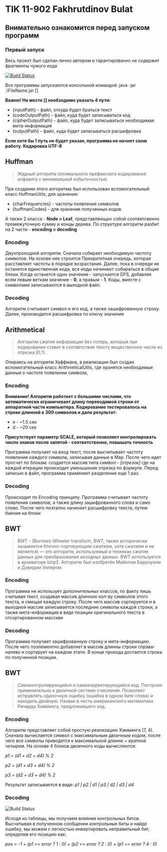 # TIK 11-902 Fakhrutdinov Bulat
## Внимательно ознакомится перед запуском программ
### Первый запуск

Весь проект был сделан лично автором и гарантированно не содержит фрагменты чужого кода

[![Build Status](https://travis-ci.org/joemccann/dillinger.svg?branch=master)](https://github.com/Korjick)

Все программы запускаются консольной командой: java -jar .\FileName.jar []

**Важно! На месте [] необходимо указать 4 пути:**

- {inputPath} - файл, откуда будет браться текст
- {codeOutputPath} - файл, куда будет записываться код
- {cipherOutputPath} - файл, куда будет записываться необходимая мета-информация
- {outputPath} - файл, куда будет записываться расшифровка

**Если хотя бы 1 путь не будет указан, программа не начнет свою работу. Кодировка UTF-8**

## Huffman

> Жадный алгоритм оптимального префиксного кодирования алфавита с минимальной избыточностью.

При создании этого алгоритма был использован вспомогательный класс HuffmanUtils, для хранения:

- {charFrequencies} - частоты появления символов
- {huffmanCodes} - для хранения полученных кодов

А также 2 класса - **Node** и **Leaf**, представляющих собой соответсвенно промежуточную сумму и концы дерева.
По структуре алгоритм разбит на 2 части - **encoding** и **decoding**

### Encoding

Двухпроходной алгоритм. Сначала собирает необходимую частоту символов. На основе нее строится Приоритетная очередь,
которая расставляет частоты в порядке возрастания. Далее, пока в очереди не останется единственная нода, все ноды начинают
собираться в общие блоки. Когда останется одно значение - запускается DFS, добавляя всем левым веткам значение - **0**,
а правым - **1**. Коды, вместе с символами записываются в выходной файл.

### Decoding

Алгоритм считывает символ и его код, а также зашифрованную строку. Далее, производится расшифровка по ключу значения

## Arithmetical

>Алгоритм сжатия информации без потерь, который при кодировании ставит в соответствие тексту вещественное число из отрезка [0;1).

Опираясь на алгоритм Хаффмана, в реализации был создан вспомогательный класс ArithmeticalUtils,
где хранятся необходимые данные о частоте появлении символа, 

### Encoding

**Внимание! Алгоритм работает с большими числами, что автоматически ограничевает длину переводимой строки
от аппаратной части компьютера. Кодирование тестировалось на строке длинной в 300 символов и дало результат:**
- e - ~1.5 сек
- d - ~20 сек

**Присутствует параметр SCALE, который позволяет контролировать число знаков после запятой - соответственно,
повышать точность**

Программа получает на вход текст, после высчитывает частоту появление каждого символа, 
записывая данные в Map. После чего идет просчет по блокам: создается массив типа *символ - [отрезок]*
где на каждой итерации происходит уменьшение отрезка по формуле. Перед записью в файл, программа
применяет разделение еще 1 раз.

### Decoding

Происходит по Encoding принципу. Программа считывает частоту появления символов, а также длину зашифрованного слова
и само слово. После чего поэтапно начинает расшифровку текста, путем биения на блоки


## BWT

> BWT - (Burrows-Wheeler transform, BWT, также исторически называется блочно-сортирующим сжатием, хотя сжатием и не является) — это алгоритм, используемый в техниках сжатия данных для преобразования исходных данных. BWT используется в архиваторе bzip2. Алгоритм был изобретён Майклом Барроузом и Дэвидом Уилером.

### Encoding

Программа не использует дополнительных классов, по факту лишь считывая текст, создавая массив
длинною кол-ву символов этого текста, и смещая каждую строку. После чего массив сортируется и в выходной массив записывается
последние символы каждой строки, а также мета-информация в виде позиции оригинального текста в отсортированном массиве

### Decoding

Программа получает зашифрованную строку и мета-информацию. После чего поэлементно добавляет
в массив длинны строки справа-налево и сортирует на каждом этапе. В конце прохода достается строка по полученной позиции.

## BWT

> Самоконтролирующийся и самокорректирующийся код. Построен применительно к двоичной системе счисления. Позволяет исправлять одиночную ошибку (ошибка в одном бите слова) и находить двойную. Назван в честь американского математика Ричарда Хэмминга, предложившего код.

### Encoding

Алгоритм представляет собой простую реализацию Хэмминга (7, 4). Сначала вычислается символ с максимальным двоичным кодом,
после чего все символы приводятся к максимальной длинне + кратной четырем. На основе 4 блоков двоичного коды вычисляются:

*p1 = (d1 + d2 + d4) % 2*

*p2 = (d1 + d3 + d4) % 2*

*p3 = (d2 + d3 + d4) % 2*

Результат записывается в виде: *p1 | p2 | d1 | p3 | d2 | d3 | d4*

### Decoding

![Build Status](https://i.imgur.com/H49iORT.png)

Исходя из таблицы, мы получаем влияние контрольных битов. Высчитывая в полученном
сообщении контрольные биты и найдя ошибку, мы можем с легкостью инвертировать неправильный бит,
определив его позицию как: 

*pos = -1 + (p1 == error ? 1 : 0) + (p2 == error ? 2 : 0) + (p1 == error ? 4 : 0)*
